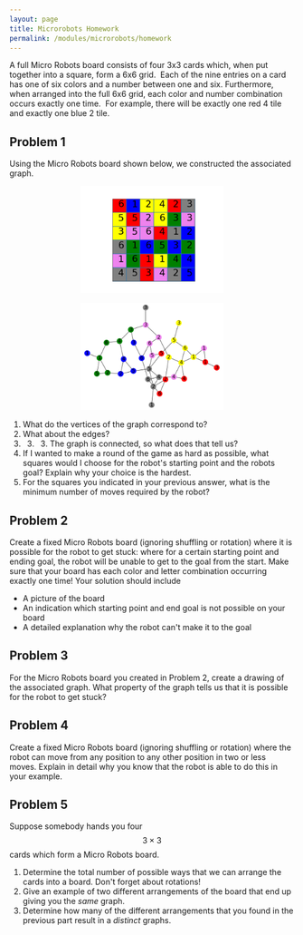 ```yaml
---
layout: page
title: Microrobots Homework
permalink: /modules/microrobots/homework
---
```


A full Micro Robots board consists of four 3x3 cards which, when put together into a square, form a 6x6 grid.  Each of the nine entries on a card has one of six colors and a number between one and six.  Furthermore, when arranged into the full 6x6 grid, each color and number combination occurs exactly one time.  For example, there will be exactly one red 4 tile and exactly one blue 2 tile.

## Problem 1

Using the Micro Robots board shown below, we constructed the associated graph.

<p align="center"><img src="fig/homework-board.png" width="50%"/></p>
<p align="center"><img src="fig/homework-graph.png" width="50%"/></p>

1. What do the vertices of the graph correspond to?
2. What about the edges?
3. 3. 3. The graph is connected, so what does that tell us?
4. If I wanted to make a round of the game as hard as possible, what squares would I choose for the robot's starting point and the robots goal?  Explain why your choice is the hardest.
5. For the squares you indicated in your previous answer, what is the minimum number of moves required by the robot?

## Problem 2

Create a fixed Micro Robots board (ignoring shuffling or rotation) where it is possible for the robot to get stuck: where for a certain starting point and ending goal, the robot will be unable to get to the goal from the start.  Make sure that your board has each color and letter combination occurring exactly one time!  Your solution should include

* A picture of the board
* An indication which starting point and end goal is not possible on your board
* A detailed explanation why the robot can't make it to the goal

## Problem 3

For the Micro Robots board you created in Problem 2, create a drawing of the associated graph.  What property of the graph tells us that it is possible for the robot to get stuck?

## Problem 4

Create a fixed Micro Robots board (ignoring shuffling or rotation) where the robot can move from any position to any other position in two or less moves.  Explain in detail why you know that the robot is able to do this in your example.

## Problem 5

Suppose somebody hands you four $$3\times 3$$ cards which form a Micro Robots board.
1. Determine the total number of possible ways that we can arrange the cards into a board.  Don't forget about rotations!
2. Give an example of two different arrangements of the board that end up giving you the *same* graph.
2. Determine how many of the different arrangements that you found in the previous part result in a *distinct* graphs.

